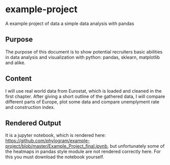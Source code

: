 # example-project
A example project of data a simple data analysis with pandas


## Purpose
The purpose of this document is to show potential recruiters basic abilities in data analysis and visualization with python: pandas, sklearn, matplotlib and alike.
## Content
I will use real world data from Eurostat, which is loaded and cleaned in the first chapter. After giving a short outline of the gathered data, I will compare different parts of Europe, plot some data and compare unemplyment rate and construction index.
## Rendered Output
It is a jupyter notebook, which is rendered here: <a href="https://github.com/phylogram/example-project/blob/master/Example_Project_final.ipynb">https://github.com/phylogram/example-project/blob/master/Example_Project_final.ipynb</a>, but unfortunately some of the heatmaps in pandas style module are not rendered correctly here. For this you must download the notebook yourself.

